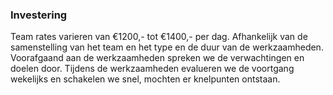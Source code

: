 ### Investering

Team rates varieren van &euro;1200,- tot &euro;1400,- per dag. Afhankelijk van de samenstelling van het team en het type en de duur van de werkzaamheden. Voorafgaand aan de werkzaamheden spreken we de verwachtingen en doelen door. Tijdens de werkzaamheden evalueren we de voortgang wekelijks en schakelen we snel, mochten er knelpunten ontstaan.
